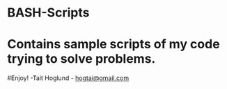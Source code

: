 # BASH-Scripts
# Contains sample scripts of my code trying to solve problems.
#Enjoy! -Tait Hoglund - hogtai@gmail.com
